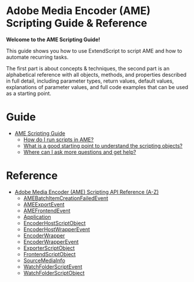 # Adobe Media Encoder (AME) Scripting Guide & Reference

**Welcome to the AME Scripting Guide!**

This guide shows you how to use ExtendScript to script AME and how to automate recurring tasks.

The first part is about concepts & techniques, the second part is an alphabetical reference with all objects, methods, and properties described in full detail, including parameter types, return values, default values, explanations of parameter values, and full code examples that can be used as a starting point.

# Guide

* [AME Scripting Guide](guide/index.md)
  * [How do I run scripts in AME?](guide/index.md#how-do-i-run-scripts-in-ame)
  * [What is a good starting point to understand the scripting objects?](guide/index.md#what-is-a-good-starting-point-to-understand-the-scripting-objects)
  * [Where can I ask more questions and get help?](guide/index.md#where-can-i-ask-more-questions-and-get-help)

# Reference

* [Adobe Media Encoder (AME) Scripting API Reference (A-Z)](reference/index.md)
  * [AMEBatchItemCreationFailedEvent](reference/index.md#amebatchitemcreationfailedevent)
  * [AMEExportEvent](reference/index.md#ameexportevent)
  * [AMEFrontendEvent](reference/index.md#amefrontendevent)
  * [Application](reference/index.md#application)
  * [EncoderHostScriptObject](reference/index.md#encoderhostscriptobject)
  * [EncoderHostWrapperEvent](reference/index.md#encoderhostwrapperevent)
  * [EncoderWrapper](reference/index.md#encoderwrapper)
  * [EncoderWrapperEvent](reference/index.md#encoderwrapperevent)
  * [ExporterScriptObject](reference/index.md#exporterscriptobject)
  * [FrontendScriptObject](reference/index.md#frontendscriptobject)
  * [SourceMediaInfo](reference/index.md#sourcemediainfo)
  * [WatchFolderScriptEvent](reference/index.md#watchfolderscriptevent)
  * [WatchFolderScriptObject](reference/index.md#watchfolderscriptobject)

